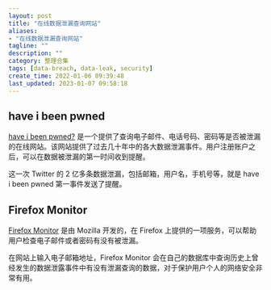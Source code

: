 ```yaml
---
layout: post
title: "在线数据泄漏查询网站"
aliases:
- "在线数据泄漏查询网站"
tagline: ""
description: ""
category: 整理合集
tags: [data-breach, data-leak, security]
create_time: 2022-01-06 09:39:48
last_updated: 2023-01-07 09:58:18
---
```


## have i been pwned

[have i been pwned?](https://haveibeenpwned.com/) 是一个提供了查询电子邮件、电话号码、密码等是否被泄漏的在线网站。该网站提供了过去几十年中的各大数据泄漏事件。用户注册账户之后，可以在数据被泄漏的第一时间收到提醒。

这一次 Twitter 的 2 亿多条数据泄漏，包括邮箱，用户名，手机号等，就是 have i been pwned 第一事件发送了提醒。

## Firefox Monitor

[Firefox Monitor](https://monitor.firefox.com/) 是由 Mozilla 开发的，在 Firefox 上提供的一项服务，可以帮助用户检查电子邮件或者密码有没有被泄漏。

在网站上输入电子邮箱地址，Firefox Monitor 会在自己的数据库中查询历史上曾经发生的数据泄露事件中有没有泄漏查询的数据，对于保护用户个人的网络安全非常有用。
